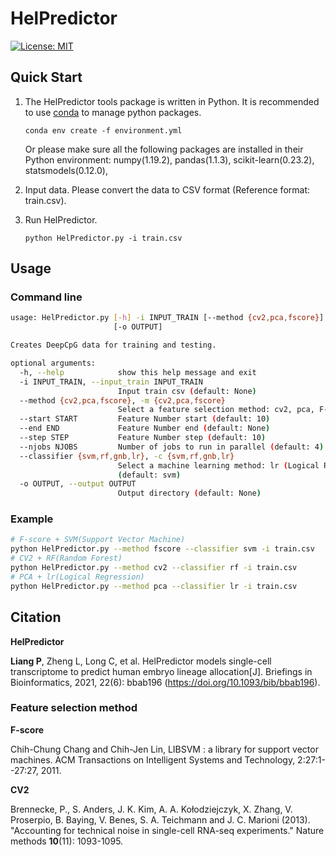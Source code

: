 # HelPredictor
[![License: MIT](https://img.shields.io/badge/License-MIT-yellow.svg)](https://opensource.org/licenses/MIT)
## Quick Start

1. The HelPredictor tools package is written in Python. It is recommended to use [conda](https://www.anaconda.com/download/) to manage python packages.

   ```
   conda env create -f environment.yml
   ```

   Or please make sure all the following packages are installed in their Python environment: numpy(1.19.2), pandas(1.1.3), scikit-learn(0.23.2), statsmodels(0.12.0), 

2. Input data. Please convert the data to CSV format (Reference format: train.csv).

3. Run HelPredictor.

   ```
   python HelPredictor.py -i train.csv
   ```



## Usage

### Command line

```bash
usage: HelPredictor.py [-h] -i INPUT_TRAIN [--method {cv2,pca,fscore}] [--start START] [--end END] [--step STEP] [--njobs NJOBS] [--classifier {svm,rf,gnb,lr}]
                       [-o OUTPUT]

Creates DeepCpG data for training and testing.

optional arguments:
  -h, --help            show this help message and exit
  -i INPUT_TRAIN, --input_train INPUT_TRAIN
                        Input train csv (default: None)
  --method {cv2,pca,fscore}, -m {cv2,pca,fscore}
                        Select a feature selection method: cv2, pca, F-score (default: fscore)
  --start START         Feature Number start (default: 10)
  --end END             Feature Number end (default: None)
  --step STEP           Feature Number step (default: 10)
  --njobs NJOBS         Number of jobs to run in parallel (default: 4)
  --classifier {svm,rf,gnb,lr}, -c {svm,rf,gnb,lr}
                        Select a machine learning method: lr (Logical Regression), svm (Support Vector Machine), rf (Random Forest), gnb (Gaussian Naive Bayes)
                        (default: svm)
  -o OUTPUT, --output OUTPUT
                        Output directory (default: None)

```

### Example

```bash
# F-score + SVM(Support Vector Machine)
python HelPredictor.py --method fscore --classifier svm -i train.csv
# CV2 + RF(Random Forest)
python HelPredictor.py --method cv2 --classifier rf -i train.csv
# PCA + lr(Logical Regression)
python HelPredictor.py --method pca --classifier lr -i train.csv
```



## Citation
**HelPredictor**

**Liang P**, Zheng L, Long C, et al. HelPredictor models single-cell transcriptome to predict human embryo lineage allocation[J]. Briefings in Bioinformatics, 2021, 22(6): bbab196 (https://doi.org/10.1093/bib/bbab196).

### Feature selection method

**F-score**

Chih-Chung Chang and Chih-Jen Lin, LIBSVM : a library for support vector machines. ACM Transactions on Intelligent Systems and Technology, 2:27:1--27:27, 2011. 

**CV2**

Brennecke, P., S. Anders, J. K. Kim, A. A. Kołodziejczyk, X. Zhang, V. Proserpio, B. Baying, V. Benes, S. A. Teichmann and J. C. Marioni (2013). "Accounting for technical noise in single-cell RNA-seq experiments." Nature methods **10**(11): 1093-1095.

